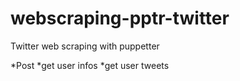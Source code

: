 # webscraping-pptr-twitter
Twitter web scraping with puppetter

*Post
*get user infos
*get user tweets
